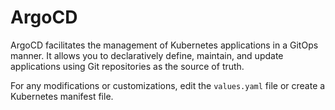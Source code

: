 # ArgoCD

ArgoCD facilitates the management of Kubernetes applications in a GitOps manner. It allows you to declaratively define, maintain, and update applications using Git repositories as the source of truth.

For any modifications or customizations, edit the `values.yaml` file or create a Kubernetes manifest file.





